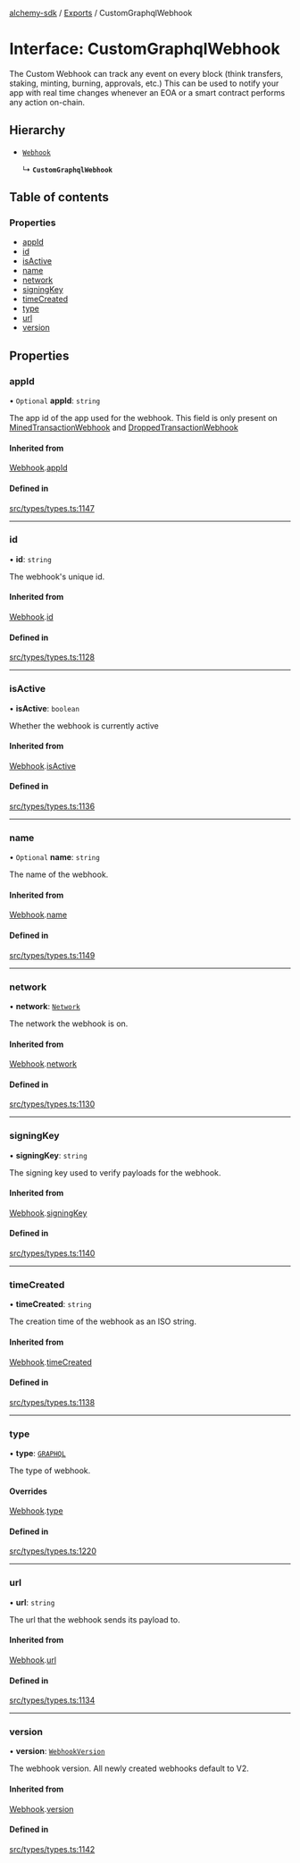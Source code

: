 [alchemy-sdk](../README.md) / [Exports](../modules.md) / CustomGraphqlWebhook

# Interface: CustomGraphqlWebhook

The Custom Webhook can track any event on every block (think transfers, staking,
minting, burning, approvals, etc.)
This can be used to notify your app with real time changes whenever an
EOA or a smart contract performs any action on-chain.

## Hierarchy

- [`Webhook`](Webhook.md)

  ↳ **`CustomGraphqlWebhook`**

## Table of contents

### Properties

- [appId](CustomGraphqlWebhook.md#appid)
- [id](CustomGraphqlWebhook.md#id)
- [isActive](CustomGraphqlWebhook.md#isactive)
- [name](CustomGraphqlWebhook.md#name)
- [network](CustomGraphqlWebhook.md#network)
- [signingKey](CustomGraphqlWebhook.md#signingkey)
- [timeCreated](CustomGraphqlWebhook.md#timecreated)
- [type](CustomGraphqlWebhook.md#type)
- [url](CustomGraphqlWebhook.md#url)
- [version](CustomGraphqlWebhook.md#version)

## Properties

### appId

• `Optional` **appId**: `string`

The app id of the app used for the webhook. This field is only present on
[MinedTransactionWebhook](MinedTransactionWebhook.md) and [DroppedTransactionWebhook](DroppedTransactionWebhook.md)

#### Inherited from

[Webhook](Webhook.md).[appId](Webhook.md#appid)

#### Defined in

[src/types/types.ts:1147](https://github.com/alchemyplatform/alchemy-sdk-js/blob/873c9882/src/types/types.ts#L1147)

___

### id

• **id**: `string`

The webhook's unique id.

#### Inherited from

[Webhook](Webhook.md).[id](Webhook.md#id)

#### Defined in

[src/types/types.ts:1128](https://github.com/alchemyplatform/alchemy-sdk-js/blob/873c9882/src/types/types.ts#L1128)

___

### isActive

• **isActive**: `boolean`

Whether the webhook is currently active

#### Inherited from

[Webhook](Webhook.md).[isActive](Webhook.md#isactive)

#### Defined in

[src/types/types.ts:1136](https://github.com/alchemyplatform/alchemy-sdk-js/blob/873c9882/src/types/types.ts#L1136)

___

### name

• `Optional` **name**: `string`

The name of the webhook.

#### Inherited from

[Webhook](Webhook.md).[name](Webhook.md#name)

#### Defined in

[src/types/types.ts:1149](https://github.com/alchemyplatform/alchemy-sdk-js/blob/873c9882/src/types/types.ts#L1149)

___

### network

• **network**: [`Network`](../enums/Network.md)

The network the webhook is on.

#### Inherited from

[Webhook](Webhook.md).[network](Webhook.md#network)

#### Defined in

[src/types/types.ts:1130](https://github.com/alchemyplatform/alchemy-sdk-js/blob/873c9882/src/types/types.ts#L1130)

___

### signingKey

• **signingKey**: `string`

The signing key used to verify payloads for the webhook.

#### Inherited from

[Webhook](Webhook.md).[signingKey](Webhook.md#signingkey)

#### Defined in

[src/types/types.ts:1140](https://github.com/alchemyplatform/alchemy-sdk-js/blob/873c9882/src/types/types.ts#L1140)

___

### timeCreated

• **timeCreated**: `string`

The creation time of the webhook as an ISO string.

#### Inherited from

[Webhook](Webhook.md).[timeCreated](Webhook.md#timecreated)

#### Defined in

[src/types/types.ts:1138](https://github.com/alchemyplatform/alchemy-sdk-js/blob/873c9882/src/types/types.ts#L1138)

___

### type

• **type**: [`GRAPHQL`](../enums/WebhookType.md#graphql)

The type of webhook.

#### Overrides

[Webhook](Webhook.md).[type](Webhook.md#type)

#### Defined in

[src/types/types.ts:1220](https://github.com/alchemyplatform/alchemy-sdk-js/blob/873c9882/src/types/types.ts#L1220)

___

### url

• **url**: `string`

The url that the webhook sends its payload to.

#### Inherited from

[Webhook](Webhook.md).[url](Webhook.md#url)

#### Defined in

[src/types/types.ts:1134](https://github.com/alchemyplatform/alchemy-sdk-js/blob/873c9882/src/types/types.ts#L1134)

___

### version

• **version**: [`WebhookVersion`](../enums/WebhookVersion.md)

The webhook version. All newly created webhooks default to V2.

#### Inherited from

[Webhook](Webhook.md).[version](Webhook.md#version)

#### Defined in

[src/types/types.ts:1142](https://github.com/alchemyplatform/alchemy-sdk-js/blob/873c9882/src/types/types.ts#L1142)
